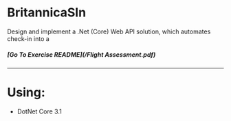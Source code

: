 # BritannicaSln
Design and implement a .Net (Core) Web API solution, which automates check-in into a

##### [Go To Exercise README](/Flight Assessment.pdf)
___

# Using:
  * DotNet Core 3.1
  



